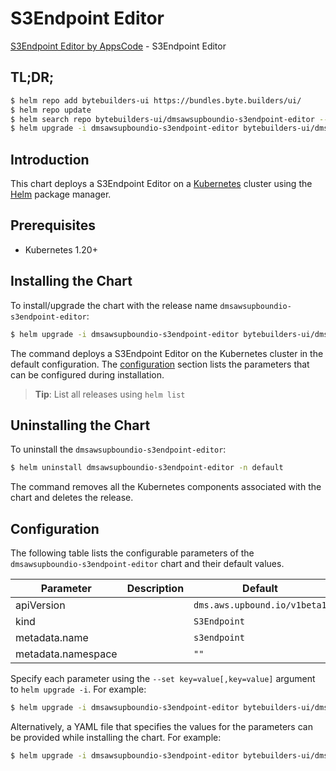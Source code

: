 # S3Endpoint Editor

[S3Endpoint Editor by AppsCode](https://byte.builders) - S3Endpoint Editor

## TL;DR;

```bash
$ helm repo add bytebuilders-ui https://bundles.byte.builders/ui/
$ helm repo update
$ helm search repo bytebuilders-ui/dmsawsupboundio-s3endpoint-editor --version=v0.4.18
$ helm upgrade -i dmsawsupboundio-s3endpoint-editor bytebuilders-ui/dmsawsupboundio-s3endpoint-editor -n default --create-namespace --version=v0.4.18
```

## Introduction

This chart deploys a S3Endpoint Editor on a [Kubernetes](http://kubernetes.io) cluster using the [Helm](https://helm.sh) package manager.

## Prerequisites

- Kubernetes 1.20+

## Installing the Chart

To install/upgrade the chart with the release name `dmsawsupboundio-s3endpoint-editor`:

```bash
$ helm upgrade -i dmsawsupboundio-s3endpoint-editor bytebuilders-ui/dmsawsupboundio-s3endpoint-editor -n default --create-namespace --version=v0.4.18
```

The command deploys a S3Endpoint Editor on the Kubernetes cluster in the default configuration. The [configuration](#configuration) section lists the parameters that can be configured during installation.

> **Tip**: List all releases using `helm list`

## Uninstalling the Chart

To uninstall the `dmsawsupboundio-s3endpoint-editor`:

```bash
$ helm uninstall dmsawsupboundio-s3endpoint-editor -n default
```

The command removes all the Kubernetes components associated with the chart and deletes the release.

## Configuration

The following table lists the configurable parameters of the `dmsawsupboundio-s3endpoint-editor` chart and their default values.

|     Parameter      | Description |                 Default                 |
|--------------------|-------------|-----------------------------------------|
| apiVersion         |             | <code>dms.aws.upbound.io/v1beta1</code> |
| kind               |             | <code>S3Endpoint</code>                 |
| metadata.name      |             | <code>s3endpoint</code>                 |
| metadata.namespace |             | <code>""</code>                         |


Specify each parameter using the `--set key=value[,key=value]` argument to `helm upgrade -i`. For example:

```bash
$ helm upgrade -i dmsawsupboundio-s3endpoint-editor bytebuilders-ui/dmsawsupboundio-s3endpoint-editor -n default --create-namespace --version=v0.4.18 --set apiVersion=dms.aws.upbound.io/v1beta1
```

Alternatively, a YAML file that specifies the values for the parameters can be provided while
installing the chart. For example:

```bash
$ helm upgrade -i dmsawsupboundio-s3endpoint-editor bytebuilders-ui/dmsawsupboundio-s3endpoint-editor -n default --create-namespace --version=v0.4.18 --values values.yaml
```
